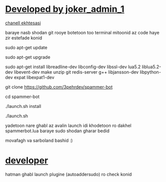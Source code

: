 # [Developed by joker_admin_1](https://telegram.me/@joker_Admin_1)

[chanell ekhtesasi](https://telegram.me/make_a_robot)

baraye nasb shodan git rooye botetoon too terminal mitoonid az code haye zir estefade konid

sudo apt-get update

sudo apt-get upgrade

sudo apt-get install libreadline-dev libconfig-dev libssl-dev lua5.2 liblua5.2-dev libevent-dev make unzip git redis-server g++ libjansson-dev libpython-dev expat libexpat1-dev

git clone https://github.com/3pehrdev/spammer-bot

cd spammer-bot

./launch.sh install

./launch.sh

yadetoon nare ghabl az avalin launch idi khodetoon ro dakhel spammerbot.lua baraye sudo shodan gharar bedid

movafagh va sarboland bashid :)
# [developer](telegram.me/joker_admin_1)

hatman ghabl launch plugine (autoaddersudo) ro check konid


